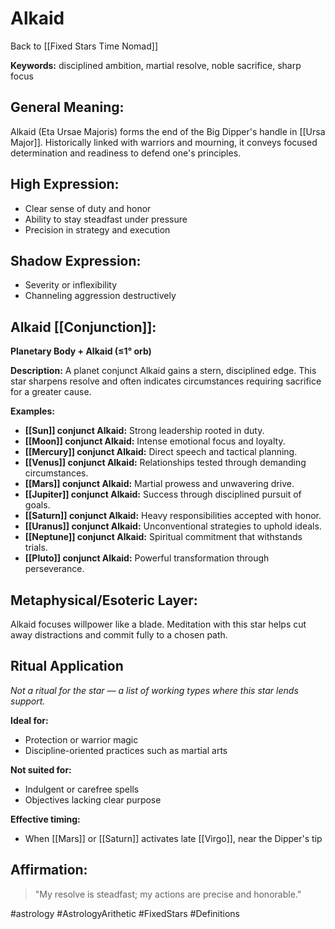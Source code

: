 # Alkaid

Back to [[Fixed Stars Time Nomad]]

**Keywords:** disciplined ambition, martial resolve, noble sacrifice, sharp focus

## General Meaning:
Alkaid (Eta Ursae Majoris) forms the end of the Big Dipper's handle in
[[Ursa Major]]. Historically linked with warriors and mourning, it
conveys focused determination and readiness to defend one's principles.

## High Expression:
- Clear sense of duty and honor
- Ability to stay steadfast under pressure
- Precision in strategy and execution

## Shadow Expression:
- Severity or inflexibility
- Channeling aggression destructively

## Alkaid [[Conjunction]]:

**Planetary Body + Alkaid (≤1° orb)**

**Description:**
A planet conjunct Alkaid gains a stern, disciplined edge. This star
sharpens resolve and often indicates circumstances requiring sacrifice
for a greater cause.

**Examples:**
- **[[Sun]] conjunct Alkaid:** Strong leadership rooted in duty.
- **[[Moon]] conjunct Alkaid:** Intense emotional focus and loyalty.
- **[[Mercury]] conjunct Alkaid:** Direct speech and tactical planning.
- **[[Venus]] conjunct Alkaid:** Relationships tested through demanding
  circumstances.
- **[[Mars]] conjunct Alkaid:** Martial prowess and unwavering drive.
- **[[Jupiter]] conjunct Alkaid:** Success through disciplined pursuit of
  goals.
- **[[Saturn]] conjunct Alkaid:** Heavy responsibilities accepted with honor.
- **[[Uranus]] conjunct Alkaid:** Unconventional strategies to uphold ideals.
- **[[Neptune]] conjunct Alkaid:** Spiritual commitment that withstands trials.
- **[[Pluto]] conjunct Alkaid:** Powerful transformation through perseverance.

## Metaphysical/Esoteric Layer:
Alkaid focuses willpower like a blade. Meditation with this star helps
cut away distractions and commit fully to a chosen path.

## Ritual Application
*Not a ritual for the star — a list of working types where this star
lends support.*

**Ideal for:**
- Protection or warrior magic
- Discipline-oriented practices such as martial arts

**Not suited for:**
- Indulgent or carefree spells
- Objectives lacking clear purpose

**Effective timing:**
- When [[Mars]] or [[Saturn]] activates late [[Virgo]], near the Dipper's tip

## Affirmation:

> "My resolve is steadfast; my actions are precise and honorable."

#astrology #AstrologyArithetic #FixedStars #Definitions
